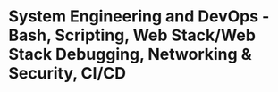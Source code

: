 # System Engineering and DevOps - Bash, Scripting, Web Stack/Web Stack Debugging, Networking & Security, CI/CD
